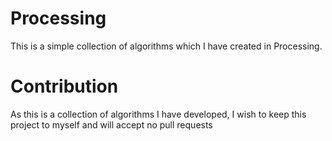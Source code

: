 # Processing

This is a simple collection of algorithms which I have created in Processing.

# Contribution

As this is a collection of algorithms I have developed, I wish to keep this project to myself and will accept no pull requests
